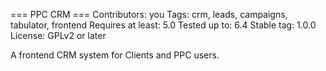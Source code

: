 === PPC CRM ===
Contributors: you
Tags: crm, leads, campaigns, tabulator, frontend
Requires at least: 5.0
Tested up to: 6.4
Stable tag: 1.0.0
License: GPLv2 or later

A frontend CRM system for Clients and PPC users.
